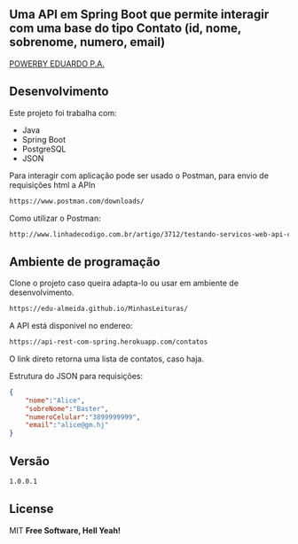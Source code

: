##  Uma API em Spring Boot que permite interagir com uma base do tipo Contato (id, nome, sobrenome, numero, email)
[POWERBY EDUARDO P.A.](http://instagram.com/bytubaraum)

## Desenvolvimento

Este projeto foi trabalha com:

- Java
- Spring Boot
- PostgreSQL
- JSON

Para interagir com aplicação pode ser usado o Postman, para envio de requisições html a APIn
```sh
https://www.postman.com/downloads/
```
Como utilizar o Postman:
```sh
http://www.linhadecodigo.com.br/artigo/3712/testando-servicos-web-api-com-postman.aspx
```

## Ambiente de programação
Clone o projeto caso queira adapta-lo ou usar em ambiente de desenvolvimento.

```sh
https://edu-almeida.github.io/MinhasLeituras/
```

A API está disponivel no endereo:
```sh
https://api-rest-com-spring.herokuapp.com/contatos
```
O link direto retorna uma lista de contatos, caso haja.

Estrutura do JSON para requisições:
~~~json
{
    "nome":"Alice",
    "sobreNome":"Baster",
    "numeroCelular":"3899999999",
    "email":"alice@gm.hj"
}
~~~

## Versão

```sh
1.0.0.1
```

## License

MIT
**Free Software, Hell Yeah!**
